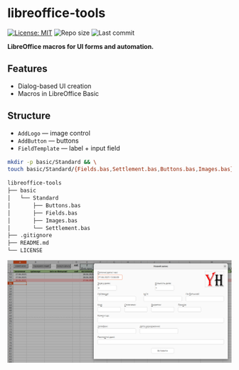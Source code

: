 # libreoffice-tools

[![License: MIT](https://img.shields.io/badge/License-MIT-blue.svg)](https://opensource.org/licenses/MIT)
![Repo size](https://img.shields.io/github/repo-size/yourhostel/libreoffice-tools)
![Last commit](https://img.shields.io/github/last-commit/yourhostel/libreoffice-tools)

**LibreOffice macros for UI forms and automation.**

## Features
- Dialog-based UI creation
- Macros in LibreOffice Basic

## Structure
- `AddLogo` — image control
- `AddButton` — buttons
- `FieldTemplate` — label + input field


```bash
mkdir -p basic/Standard && \
touch basic/Standard/{Fields.bas,Settlement.bas,Buttons.bas,Images.bas}
```

```txt
libreoffice-tools
├── basic
│   └── Standard
│       ├── Buttons.bas
│       ├── Fields.bas
│       ├── Images.bas
│       └── Settlement.bas
├── .gitignore
├── README.md
└── LICENSE
```

![Знімок екрана з 2025-06-27 13-07-00.png](screenshots/%D0%97%D0%BD%D1%96%D0%BC%D0%BE%D0%BA%20%D0%B5%D0%BA%D1%80%D0%B0%D0%BD%D0%B0%20%D0%B7%202025-06-27%2013-07-00.png)